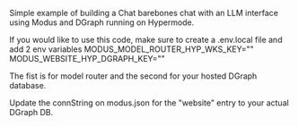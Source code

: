 Simple example of building a Chat barebones chat with an LLM interface using Modus and DGraph running on Hypermode.

If you would like to use this code, make sure to create a .env.local file and add 2 env variables
MODUS_MODEL_ROUTER_HYP_WKS_KEY=""
MODUS_WEBSITE_HYP_DGRAPH_KEY=""

The fist is for model router and the second for your hosted DGraph database.

Update the connString on modus.json for the "website" entry to your actual DGraph DB.
